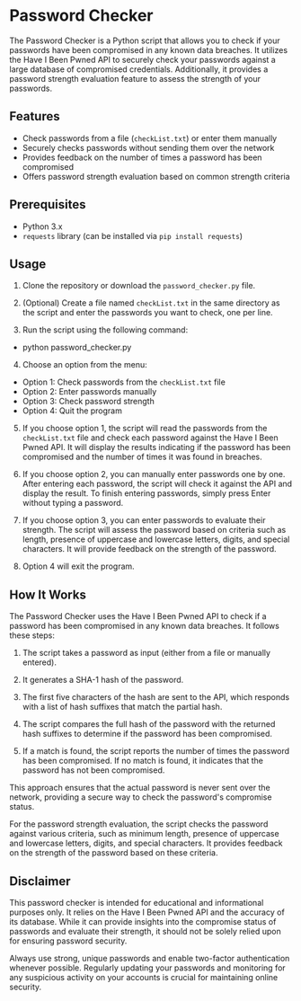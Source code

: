 # Password Checker

The Password Checker is a Python script that allows you to check if your passwords have been compromised in any known data breaches. It utilizes the Have I Been Pwned API to securely check your passwords against a large database of compromised credentials. Additionally, it provides a password strength evaluation feature to assess the strength of your passwords.

## Features

- Check passwords from a file (`checkList.txt`) or enter them manually
- Securely checks passwords without sending them over the network
- Provides feedback on the number of times a password has been compromised
- Offers password strength evaluation based on common strength criteria

## Prerequisites

- Python 3.x
- `requests` library (can be installed via `pip install requests`)

## Usage

1. Clone the repository or download the `password_checker.py` file.

2. (Optional) Create a file named `checkList.txt` in the same directory as the script and enter the passwords you want to check, one per line.

3. Run the script using the following command:
- python password_checker.py

4. Choose an option from the menu:
- Option 1: Check passwords from the `checkList.txt` file
- Option 2: Enter passwords manually
- Option 3: Check password strength
- Option 4: Quit the program

5. If you choose option 1, the script will read the passwords from the `checkList.txt` file and check each password against the Have I Been Pwned API. It will display the results indicating if the password has been compromised and the number of times it was found in breaches.

6. If you choose option 2, you can manually enter passwords one by one. After entering each password, the script will check it against the API and display the result. To finish entering passwords, simply press Enter without typing a password.

7. If you choose option 3, you can enter passwords to evaluate their strength. The script will assess the password based on criteria such as length, presence of uppercase and lowercase letters, digits, and special characters. It will provide feedback on the strength of the password.

8. Option 4 will exit the program.

## How It Works

The Password Checker uses the Have I Been Pwned API to check if a password has been compromised in any known data breaches. It follows these steps:

1. The script takes a password as input (either from a file or manually entered).

2. It generates a SHA-1 hash of the password.

3. The first five characters of the hash are sent to the API, which responds with a list of hash suffixes that match the partial hash.

4. The script compares the full hash of the password with the returned hash suffixes to determine if the password has been compromised.

5. If a match is found, the script reports the number of times the password has been compromised. If no match is found, it indicates that the password has not been compromised.

This approach ensures that the actual password is never sent over the network, providing a secure way to check the password's compromise status.

For the password strength evaluation, the script checks the password against various criteria, such as minimum length, presence of uppercase and lowercase letters, digits, and special characters. It provides feedback on the strength of the password based on these criteria.

## Disclaimer

This password checker is intended for educational and informational purposes only. It relies on the Have I Been Pwned API and the accuracy of its database. While it can provide insights into the compromise status of passwords and evaluate their strength, it should not be solely relied upon for ensuring password security.

Always use strong, unique passwords and enable two-factor authentication whenever possible. Regularly updating your passwords and monitoring for any suspicious activity on your accounts is crucial for maintaining online security.
